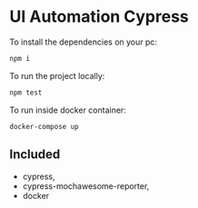 # UI Automation Cypress

To install the dependencies on your pc:

```node.js
npm i
```
To run the project locally:

```node.js
npm test
```
To run inside docker container:

```
docker-compose up
```

## Included
* cypress,
* cypress-mochawesome-reporter,
* docker

